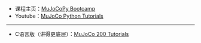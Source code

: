 + 课程主页：[MuJoCoPy Bootcamp](https://pab47.github.io/mujocopy.html)
+ Youtube：[MuJoCo Python Tutorials](https://www.youtube.com/playlist?list=PLc7bpbeTIk75dgBVd07z6_uKN1KQkwFRK)

---

+ C语言版（讲得更底层）：[MuJoCo 200 Tutorials](https://www.youtube.com/playlist?list=PLc7bpbeTIk758Ad3fkSywdxHWpBh9PM0G)